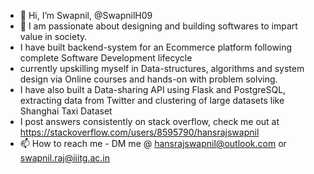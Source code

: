 - 👋 Hi, I’m Swapnil, @SwapnilH09
- 👀 I am passionate about designing and building softwares to impart value in society.
- I have built backend-system for an Ecommerce platform following complete Software Development lifecycle 
- currently upskilling myself in Data-structures, algorithms and system design via Online courses and hands-on with problem solving.
- I have also built a Data-sharing API using Flask and PostgreSQL, extracting data from Twitter and clustering of large datasets like Shanghai Taxi Dataset
- I post answers consistently on stack overflow, check me out at https://stackoverflow.com/users/8595790/hansrajswapnil
- 📫 How to reach me - DM me @ hansrajswapnil@outlook.com or swapnil.raj@iiitg.ac.in

<!---
SwapnilH09/SwapnilH09 is a ✨ special ✨ repository because its `README.md` (this file) appears on your GitHub profile.
You can click the Preview link to take a look at your changes.
--->
